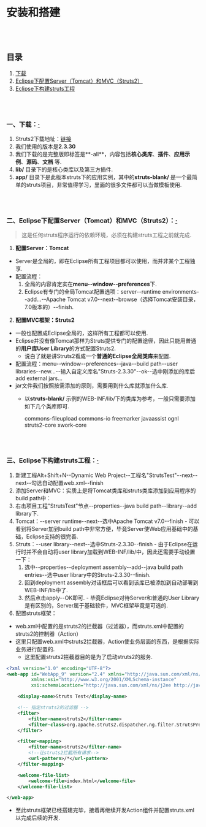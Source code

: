 # 安装和搭建

<br><br>

## 目录
1. [下载](#一下载)
2. [Eclipse下配置Server（Tomcat）和MVC（Struts2）](#二eclipse下配置servertomcat和mvcstruts2)
3. [Eclipse下构建struts工程](#三eclipse下构建struts工程)

<br><br>

### 一、下载：[·](#目录)
1. Struts2下载地址：[链接](http://www-us.apache.org/dist/struts/2.3.30/struts-2.3.30-all.zip)
2. 我们使用的版本是**2.3.30**
3. 我们下载的是完整版即标签是**-all**，内容包括**核心类库**、**插件**、**应用示例**、**源码**、**文档** 等.
4. **lib/** 目录下的是核心类库以及第三方插件.
5. **app/** 目录下是此版本struts下的应用实例，其中的**struts-blank/** 是一个最简单的struts项目，非常值得学习，里面的很多文件都可以当做模板使用.

<br><br>

### 二、Eclipse下配置Server（Tomcat）和MVC（Struts2）：[·](#目录)
> 这是任何struts程序运行的依赖环境，必须在构建struts工程之前就完成.

1. **配置Server：Tomcat**
  - Server是全局的，即在Eclipse所有工程项目都可以使用，而并非某个工程独享.
  - 配置流程：
    1. 全局的内容肯定实在**menu--window--preferences**下.
    2. Eclipse有专门的全局Tomcat配置选项：server--runtime environments--add...--Apache Tomcat v7.0--next--browse（选择Tomcat安装目录，7.0版本的）--finish.
2. **配置MVC框架：Struts2**
  - 一般也配置成Eclipse全局的，这样所有工程都可以使用.
  - Eclipse并没有像Tomcat那样为Struts提供专门的配置途径，因此只能用普通的**用户库User Library**的方式配置Struts2.
    - 说白了就是讲Struts2看成一个**普通的Eclipse全局类库**来配置.
  - 配置流程：menu--window--preferences--java--build path--user libraries--new...--输入自定义库名"Struts-2.3.30"--ok--选中刚添加的库后add external jars...
  - jar文件我们按照按需添加的原则，需要用到什么库就添加什么库.
    - 以**struts-blank/** 示例的WEB-INF/lib/下的类库为参考，一般只需要添加如下几个类库即可.
    

        commons-fileupload
        commons-io
        freemarker
        javaassist
        ognl
        struts2-core
        xwork-core

<br><br>

### 三、Eclipse下构建struts工程：[·](#目录)
1. 新建工程Alt+Shift+N--Dynamic Web Project--工程名"StrutsTest"--next--next--勾选自动配置web.xml--finish
2. 添加Server和MVC：实质上是将Tomcat类库和struts类库添加到应用程序的build path中：
  1. 右击项目工程"StrutsTest"节点--properties--java build path--library--add library下.
  2. Tomcat：--server runtime--next--选中Apache Tomcat v7.0--finish
    - 可以看到将Server加到build path中非常方便，毕竟Server使Web应用基础中的基础，Eclipse支持的很完善.
  3. Struts：--user library--next--选中Struts-2.3.30--finish
    - 由于Eclipse在运行时并不会自动将user library加载到WEB-INF/lib/中，因此还需要手动设置一下：<br>
      1. 选中--properties--deployment assembly--add--java build path entries--选中user library中的Struts-2.3.30--finish.
      2. 回到deployment assembly对话框后可以看到该库已被添加到自动部署到WEB-INF/lib中了.
      3. 然后点击apply--OK即可.
    - 毕竟Eclipse对待Server和普通的User Library是有区别的，Server属于基础软件，MVC框架毕竟是可选的.
3. 配置struts框架：
  - web.xml中配置的是struts2的拦截器（过滤器），而struts.xml中配置的struts2的控制器（Action）
  - 这里只配置web.xml中struts2拦截器，Action使业务层面的东西，是根据实际业务进行配置的.
    - 这里配置struts2拦截器目的是为了启动struts2的服务.

```xml
<?xml version="1.0" encoding="UTF-8"?>
<web-app id="WebApp_9" version="2.4" xmlns="http://java.sun.com/xml/ns/j2ee"
         xmlns:xsi="http://www.w3.org/2001/XMLSchema-instance"
         xsi:schemaLocation="http://java.sun.com/xml/ns/j2ee http://java.sun.com/xml/ns/j2ee/web-app_2_4.xsd">

    <display-name>Struts Test</display-name>

    <!-- 指定struts2的过滤器 -->
    <filter>
        <filter-name>struts2</filter-name>
        <filter-class>org.apache.struts2.dispatcher.ng.filter.StrutsPrepareAndExecuteFilter</filter-class>
    </filter>

    <filter-mapping>
        <filter-name>struts2</filter-name>
        <!--让struts2拦截所有请求-->
        <url-pattern>/*</url-pattern>
    </filter-mapping>

    <welcome-file-list>
        <welcome-file>index.html</welcome-file>
    </welcome-file-list>

</web-app>
```

- 至此struts框架已经搭建完毕，接着再继续开发Action组件并配置struts.xml以完成后续的开发.
